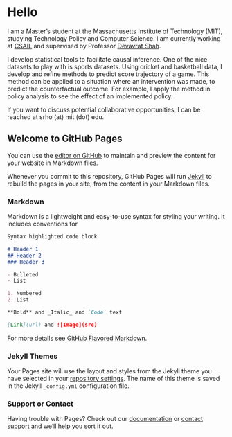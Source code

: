 # Hello

I am a Master’s student at the Massachusetts Institute of Technology (MIT), studying Technology Policy and Computer Science. I am currently working at [CSAIL](https://www.csail.mit.edu/) and supervised by Professor [Devavrat Shah](https://devavrat.mit.edu/).

I develop statistical tools to facilitate causal inference. One of the nice datasets to play with is sports datasets. Using cricket and basketball data, I develop and refine methods to predict score trajectory of a game. This method can be applied to a situation where an intervention was made, to predict the counterfactual outcome. For example, I apply the method in policy analysis to see the effect of an implemented policy.

If you want to discuss potential collaborative opportunities, I can be reached at srho (at) mit (dot) edu.

## Welcome to GitHub Pages

You can use the [editor on GitHub](https://github.com/saeyoung/saeyoung/edit/master/index.md) to maintain and preview the content for your website in Markdown files.

Whenever you commit to this repository, GitHub Pages will run [Jekyll](https://jekyllrb.com/) to rebuild the pages in your site, from the content in your Markdown files.


### Markdown

Markdown is a lightweight and easy-to-use syntax for styling your writing. It includes conventions for

```markdown
Syntax highlighted code block

# Header 1
## Header 2
### Header 3

- Bulleted
- List

1. Numbered
2. List

**Bold** and _Italic_ and `Code` text

[Link](url) and ![Image](src)
```

For more details see [GitHub Flavored Markdown](https://guides.github.com/features/mastering-markdown/).

### Jekyll Themes

Your Pages site will use the layout and styles from the Jekyll theme you have selected in your [repository settings](https://github.com/saeyoung/saeyoung/settings). The name of this theme is saved in the Jekyll `_config.yml` configuration file.

### Support or Contact

Having trouble with Pages? Check out our [documentation](https://help.github.com/categories/github-pages-basics/) or [contact support](https://github.com/contact) and we’ll help you sort it out.
